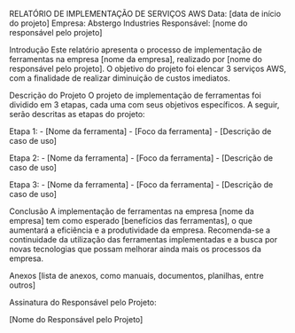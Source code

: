 RELATÓRIO DE IMPLEMENTAÇÃO DE SERVIÇOS AWS
Data: [data de início do projeto] Empresa: Abstergo Industries Responsável: [nome do responsável pelo projeto]

Introdução
Este relatório apresenta o processo de implementação de ferramentas na empresa [nome da empresa], realizado por [nome do responsável pelo projeto]. O objetivo do projeto foi elencar 3 serviços AWS, com a finalidade de realizar diminuição de custos imediatos.

Descrição do Projeto
O projeto de implementação de ferramentas foi dividido em 3 etapas, cada uma com seus objetivos específicos. A seguir, serão descritas as etapas do projeto:

Etapa 1: - [Nome da ferramenta] - [Foco da ferramenta] - [Descrição de caso de uso]

Etapa 2: - [Nome da ferramenta] - [Foco da ferramenta] - [Descrição de caso de uso]

Etapa 3: - [Nome da ferramenta] - [Foco da ferramenta] - [Descrição de caso de uso]

Conclusão
A implementação de ferramentas na empresa [nome da empresa] tem como esperado [benefícios das ferramentas], o que aumentará a eficiência e a produtividade da empresa. Recomenda-se a continuidade da utilização das ferramentas implementadas e a busca por novas tecnologias que possam melhorar ainda mais os processos da empresa.

Anexos
[lista de anexos, como manuais, documentos, planilhas, entre outros]

Assinatura do Responsável pelo Projeto:

[Nome do Responsável pelo Projeto]
